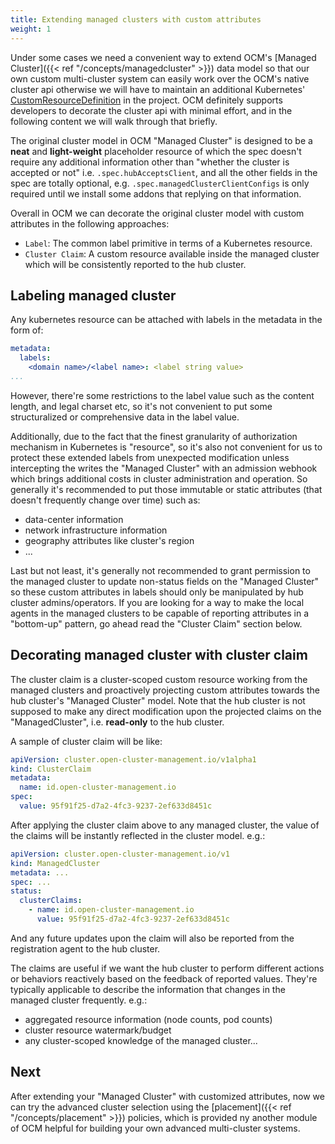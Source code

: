 ```yaml
---
title: Extending managed clusters with custom attributes
weight: 1
---
```


Under some cases we need a convenient way to extend OCM's [Managed Cluster]({{< ref "/concepts/managedcluster" >}})
data model so that our own custom multi-cluster system can easily work over the
OCM's native cluster api otherwise we will have to maintain an additional
Kubernetes' [CustomResourceDefinition](https://kubernetes.io/docs/tasks/extend-kubernetes/custom-resources/custom-resource-definitions/)
in the project. OCM definitely supports developers to decorate the cluster api
with minimal effort, and in the following content we will walk through that
briefly.

The original cluster model in OCM "Managed Cluster" is designed to be a
__neat__ and  __light-weight__ placeholder resource of which the spec doesn't
require any additional information other than "whether the cluster is
accepted or not" i.e. `.spec.hubAcceptsClient`, and all the other fields
in the spec are totally optional, e.g. `.spec.managedClusterClientConfigs`
is only required until we install some addons that replying on that
information.

Overall in OCM we can decorate the original cluster model with custom
attributes in the following approaches:

- `Label`: The common label primitive in terms of a Kubernetes resource.
- `Cluster Claim`: A custom resource available inside the managed cluster
  which will be consistently reported to the hub cluster.


## Labeling managed cluster

Any kubernetes resource can be attached with labels in the metadata in the
form of:

```yaml
metadata:
  labels:
    <domain name>/<label name>: <label string value>
...
```

However, there're some restrictions to the label value such as the content
length, and legal charset etc, so it's not convenient to put some structuralized
or comprehensive data in the label value.

Additionally, due to the fact that the finest granularity of authorization
mechanism in Kubernetes is "resource", so it's also not convenient for us
to protect these extended labels from unexpected modification unless
intercepting the writes the "Managed Cluster" with an admission webhook which
brings additional costs in cluster administration and operation. So generally
it's recommended to put those immutable or static attributes (that doesn't
frequently change over time) such as:

- data-center information
- network infrastructure information
- geography attributes like cluster's region
- ...

Last but not least, it's generally not recommended to grant permission to the
managed cluster to update non-status fields on the "Managed Cluster" so these
custom attributes in labels should only be manipulated by hub cluster
admins/operators. If you are looking for a way to make the local agents in the
managed clusters to be capable of reporting attributes in a "bottom-up"
pattern, go ahead read the "Cluster Claim" section below.

## Decorating managed cluster with cluster claim

The cluster claim is a cluster-scoped custom resource working from the managed
clusters and proactively projecting custom attributes towards the hub cluster's
"Managed Cluster" model. Note that the hub cluster is not supposed to make
any direct modification upon the projected claims on the "ManagedCluster", i.e.
__read-only__ to the hub cluster.

A sample of cluster claim will be like:

```yaml
apiVersion: cluster.open-cluster-management.io/v1alpha1
kind: ClusterClaim
metadata:
  name: id.open-cluster-management.io
spec:
  value: 95f91f25-d7a2-4fc3-9237-2ef633d8451c
```

After applying the cluster claim above to any managed cluster, the value of
the claims will be instantly reflected in the cluster model. e.g.:

```yaml
apiVersion: cluster.open-cluster-management.io/v1
kind: ManagedCluster
metadata: ...
spec: ...
status:
  clusterClaims:
    - name: id.open-cluster-management.io
      value: 95f91f25-d7a2-4fc3-9237-2ef633d8451c
```

And any future updates upon the claim will also be reported from the
registration agent to the hub cluster.

The claims are useful if we want the hub cluster to perform different actions
or behaviors reactively based on the feedback of reported values. They're
typically applicable to describe the information that changes in the managed
cluster frequently. e.g.:

- aggregated resource information (node counts, pod counts)
- cluster resource watermark/budget
- any cluster-scoped knowledge of the managed cluster...


## Next

After extending your "Managed Cluster" with customized attributes, now we can
try the advanced cluster selection using the [placement]({{< ref "/concepts/placement" >}})
policies, which is provided ny another module of OCM helpful for building your
own advanced multi-cluster systems.
